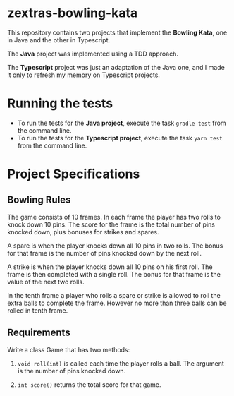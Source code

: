 # zextras-bowling-kata

This repository contains two projects that implement the **Bowling Kata**, one in Java and the other in Typescript.

The **Java** project was implemented using a TDD approach.

The **Typescript** project was just an adaptation of the Java one, and I made it only to refresh my memory on Typescript projects.

# Running the tests

- To run the tests for the **Java project**, execute the task `gradle test` from the command line.
- To run the tests for the **Typescript project**, execute the task `yarn test` from the command line.

# Project Specifications

## Bowling Rules

The game consists of 10 frames. In each frame the player has two rolls to knock down 10 pins. The score for the frame is the total number of pins knocked down, plus bonuses for strikes and spares.

A spare is when the player knocks down all 10 pins in two rolls. The bonus for that frame is the number of pins knocked down by the next roll.

A strike is when the player knocks down all 10 pins on his first roll. The frame is then completed with a single roll. The bonus for that frame is the value of the next two rolls.

In the tenth frame a player who rolls a spare or strike is allowed to roll the extra balls to complete the frame. However no more than three balls can be rolled in tenth frame.

## Requirements

Write a class Game that has two methods:

1. `void roll(int)` is called each time the player rolls a ball. The argument is the number of pins knocked down.

2. `int score()` returns the total score for that game.
